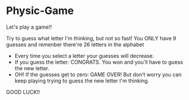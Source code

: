 # Physic-Game

Let's play a game!!

Try to guess what letter I'm thinking, but not so fast! You ONLY have 9 guesses and remenber there're 26 letters in the alphabet

* Every time you select a letter your guesses will decrease.
* If you guess the letter: CONGRATS. You won and you'll have to guess the new letter.
* OH! If the guesses get to zero: GAME OVER! But don't worry you can keep playing trying to guess the new letter I'm thinking. 

GOOD LUCK!! 


